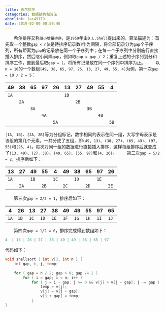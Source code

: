 ```yaml
---
title: 希尔排序
categories: 数据结构和算法
abbrlink: 1ac49179
date: 2019-02-09 00:50:40
---
```

&emsp;&emsp;希尔排序又称`缩小增量排序`，是`1959`年由`D.L.Shell`提出来的，算法描述为：首先取一个整数`gap < n`(`n`是待排序记录数)作为间隔，将全部记录分为`gap`个子序列，所有距离为`gap`的记录放在同一个子序列中；在每一个子序列中分别施行直接插入排序，然后缩小间隔`gap`，例如取`gap = gap / 2`；重复上述的子序列划分和排序工作，直到最后取`gap = 1`，将所有记录放在同一个序列中排序为止。
&emsp;&emsp;以`n = 10`的一个数组`[49, 38, 65, 97, 26, 13, 27, 49, 55, 4]`为例，第一次`gap = 10 / 2 = 5`：

| 49   | 38   | 65   | 97   | 26   | 13   | 27   | 49   | 55   | 4    |
|------|------|------|------|------|------|------|------|------|------|
| `1A` |      |      |      |      | `1B` |      |      |      |      |
|      | `2A` |      |      |      |      | `2B` |      |      |      |
|      |      | `3A` |      |      |      |      | `3B` |      |      |
|      |      |      | `4A` |      |      |      |      | `4B` |      |
|      |      |      |      | `5A` |      |      |      |      | `5B` |

`[1A, 1B]`、`[2A, 2B]`等为分组标记，数字相同的表示在同一组，大写字母表示是该组的第几个元素。一共分成了五组，即`(49, 13)`、`(38, 27)`、`(65, 49)`、`(97, 55)`和`(26, 4)`。每次对同一组的数据进行直接插入排序，这样每组排序后就变成了`(13, 49)`、`(27, 38)`、`(49, 65)`、`(55, 97)`和`(4, 26)`。
&emsp;&emsp;第二次`gap = 5/2 = 2`，排序后如下：

| 13   | 27   | 49   | 55   | 4    | 49   | 38   | 65   | 97   | 26   |
|------|------|------|------|------|------|------|------|------|------|
| `1A` |      | `1B` |      | `1C` |      | `1D` |      | `1E` |      |
|      | `2A` |      | `2B` |      | `2C` |      | `2D` |      | `2E` |

&emsp;&emsp;第三次`gap = 2/2 = 1`，排序后如下：

4    | 26   | 13   | 27   | 38   | 49   | 49   | 55   | 97   | 65
-----|------|------|------|------|------|------|------|------|----
`1A` | `1B` | `1C` | `1D` | `1E` | `1F` | `1G` | `1H` | `1I` | `1J`

&emsp;&emsp;第四次`gap = 1/2 = 0`，排序完成得到数组如下：

``` cpp
4  | 13 | 26 | 27 | 38 | 49 | 49 | 55 | 65 | 97
```

代码如下：

``` cpp
void shellsort ( int v[], int n ) {
    int gap, i, j, temp;
​
    for ( gap = n / 2; gap > 0; gap /= 2 )
        for ( i = gap; i < n; i++ )
            for ( j = i - gap; j >= 0 && v[j] > v[j + gap]; j -= gap ) {
                temp = v[j];
                v[j] = v[j + gap];
                v[j + gap] = temp;
            }
}
```
